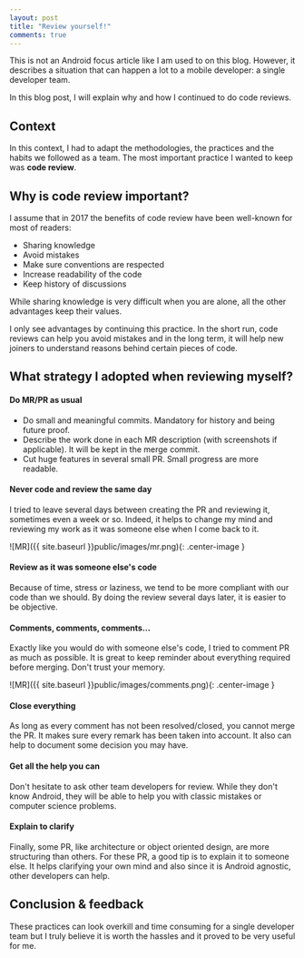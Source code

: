 ```yaml
---
layout: post
title: "Review yourself!"
comments: true
---
```


This is not an Android focus article like I am used to on this blog. However, it describes a situation that can happen a lot to a mobile developer: a single developer team.

In this blog post, I will explain why and how I continued to do code reviews.

<!-- more -->

## Context

In this context, I had to adapt the methodologies, the practices and the habits we followed as a team. The most important practice I wanted to keep was **code review**.

## Why is code review important?

I assume that in 2017 the benefits of code review have been well-known for most of readers:

- Sharing knowledge
- Avoid mistakes
- Make sure conventions are respected
- Increase readability of the code
- Keep history of discussions

While sharing knowledge is very difficult when you are alone, all the other advantages keep their values.

I only see advantages by continuing this practice. In the short run, code reviews can help you avoid mistakes and in the long term, it will help new joiners to understand reasons behind certain pieces of code.

## What strategy I adopted when reviewing myself?

#### Do MR/PR as usual

- Do small and meaningful commits. Mandatory for history and being future proof.
- Describe the work done in each MR description (with screenshots if applicable). It will be kept in the merge commit.
- Cut huge features in several small PR. Small progress are more readable.

#### Never code and review the same day

I tried to leave several days between creating the PR and reviewing it, sometimes even a week or so. Indeed, it helps to change my mind and reviewing my work as it was someone else when I come back to it.

![MR]({{ site.baseurl }}public/images/mr.png){: .center-image }


#### Review as it was someone else's code

Because of time, stress or laziness, we tend to be more compliant with our code than we should. By doing the review several days later, it is easier to be objective.

#### Comments, comments, comments…
Exactly like you would do with someone else's code, I tried to comment PR as much as possible. It is great to keep reminder about everything required before merging. Don't trust your memory.

![MR]({{ site.baseurl }}public/images/comments.png){: .center-image }

#### Close everything

As long as every comment has not been resolved/closed, you cannot merge the PR. It makes sure every remark has been taken into account. It also can help to document some decision you may have.

#### Get all the help you can

Don't hesitate to ask other team developers for review. While they don't know Android, they will be able to help you with classic mistakes or computer science problems.

#### Explain to clarify

Finally, some PR, like architecture or object oriented design, are more structuring than others. For these PR, a good tip is to explain it to someone else. It helps clarifying your own mind and also since it is Android agnostic, other developers can help.

## Conclusion & feedback

These practices can look overkill and time consuming for a single developer team but I truly believe it is worth the hassles and it proved to be very useful for me.
